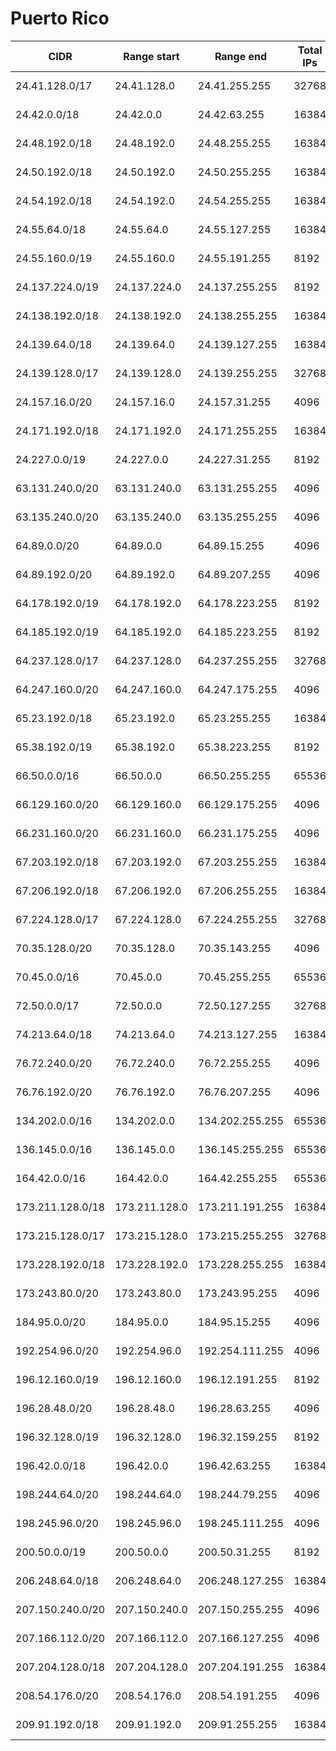 # Puerto Rico

CIDR               | Range start     | Range end       | Total IPs  | Assign date | Owner
------------------ | --------------- | --------------- | ---------- | ----------- | -----
24.41.128.0/17     | 24.41.128.0     | 24.41.255.255   | 32768      | 2011-02-02  | 
24.42.0.0/18       | 24.42.0.0       | 24.42.63.255    | 16384      | 2008-05-02  | 
24.48.192.0/18     | 24.48.192.0     | 24.48.255.255   | 16384      | 2010-01-22  | 
24.50.192.0/18     | 24.50.192.0     | 24.50.255.255   | 16384      | 2010-05-10  | 
24.54.192.0/18     | 24.54.192.0     | 24.54.255.255   | 16384      | 2009-01-07  | 
24.55.64.0/18      | 24.55.64.0      | 24.55.127.255   | 16384      | 2009-04-16  | 
24.55.160.0/19     | 24.55.160.0     | 24.55.191.255   | 8192       | 2008-11-12  | 
24.137.224.0/19    | 24.137.224.0    | 24.137.255.255  | 8192       | 2012-03-05  | 
24.138.192.0/18    | 24.138.192.0    | 24.138.255.255  | 16384      | 2005-11-16  | 
24.139.64.0/18     | 24.139.64.0     | 24.139.127.255  | 16384      | 2007-08-08  | 
24.139.128.0/17    | 24.139.128.0    | 24.139.255.255  | 32768      | 2006-01-05  | 
24.157.16.0/20     | 24.157.16.0     | 24.157.31.255   | 4096       | 2012-01-10  | 
24.171.192.0/18    | 24.171.192.0    | 24.171.255.255  | 16384      | 2007-08-24  | 
24.227.0.0/19      | 24.227.0.0      | 24.227.31.255   | 8192       | 2009-09-14  | 
63.131.240.0/20    | 63.131.240.0    | 63.131.255.255  | 4096       | 2009-08-06  | 
63.135.240.0/20    | 63.135.240.0    | 63.135.255.255  | 4096       | 2007-08-10  | 
64.89.0.0/20       | 64.89.0.0       | 64.89.15.255    | 4096       | 2009-03-18  | 
64.89.192.0/20     | 64.89.192.0     | 64.89.207.255   | 4096       | 2010-10-14  | 
64.178.192.0/19    | 64.178.192.0    | 64.178.223.255  | 8192       | 2002-09-04  | 
64.185.192.0/19    | 64.185.192.0    | 64.185.223.255  | 8192       | 2001-08-28  | 
64.237.128.0/17    | 64.237.128.0    | 64.237.255.255  | 32768      | 2004-06-18  | 
64.247.160.0/20    | 64.247.160.0    | 64.247.175.255  | 4096       | 2006-08-08  | 
65.23.192.0/18     | 65.23.192.0     | 65.23.255.255   | 16384      | 2003-03-18  | 
65.38.192.0/19     | 65.38.192.0     | 65.38.223.255   | 8192       | 2002-06-10  | 
66.50.0.0/16       | 66.50.0.0       | 66.50.255.255   | 65536      | 2000-11-29  | 
66.129.160.0/20    | 66.129.160.0    | 66.129.175.255  | 4096       | 2003-01-02  | 
66.231.160.0/20    | 66.231.160.0    | 66.231.175.255  | 4096       | 2002-02-14  | 
67.203.192.0/18    | 67.203.192.0    | 67.203.255.255  | 16384      | 2007-10-08  | 
67.206.192.0/18    | 67.206.192.0    | 67.206.255.255  | 16384      | 2008-01-10  | 
67.224.128.0/17    | 67.224.128.0    | 67.224.255.255  | 32768      | 2007-10-30  | 
70.35.128.0/20     | 70.35.128.0     | 70.35.143.255   | 4096       | 2009-03-25  | 
70.45.0.0/16       | 70.45.0.0       | 70.45.255.255   | 65536      | 2005-11-30  | 
72.50.0.0/17       | 72.50.0.0       | 72.50.127.255   | 32768      | 2005-07-05  | 
74.213.64.0/18     | 74.213.64.0     | 74.213.127.255  | 16384      | 2006-12-13  | 
76.72.240.0/20     | 76.72.240.0     | 76.72.255.255   | 4096       | 2010-07-23  | 
76.76.192.0/20     | 76.76.192.0     | 76.76.207.255   | 4096       | 2007-05-04  | 
134.202.0.0/16     | 134.202.0.0     | 134.202.255.255 | 65536      | 1989-07-19  | 
136.145.0.0/16     | 136.145.0.0     | 136.145.255.255 | 65536      | 1989-08-29  | 
164.42.0.0/16      | 164.42.0.0      | 164.42.255.255  | 65536      | 1992-10-27  | 
173.211.128.0/18   | 173.211.128.0   | 173.211.191.255 | 16384      | 2009-10-06  | 
173.215.128.0/17   | 173.215.128.0   | 173.215.255.255 | 32768      | 2010-01-12  | 
173.228.192.0/18   | 173.228.192.0   | 173.228.255.255 | 16384      | 2011-02-09  | 
173.243.80.0/20    | 173.243.80.0    | 173.243.95.255  | 4096       | 2010-05-27  | 
184.95.0.0/20      | 184.95.0.0      | 184.95.15.255   | 4096       | 2010-05-12  | 
192.254.96.0/20    | 192.254.96.0    | 192.254.111.255 | 4096       | 2013-06-20  | 
196.12.160.0/19    | 196.12.160.0    | 196.12.191.255  | 8192       | 1998-08-27  | 
196.28.48.0/20     | 196.28.48.0     | 196.28.63.255   | 4096       | 1996-04-29  | 
196.32.128.0/19    | 196.32.128.0    | 196.32.159.255  | 8192       | 1998-07-21  | 
196.42.0.0/18      | 196.42.0.0      | 196.42.63.255   | 16384      | 1998-12-29  | 
198.244.64.0/20    | 198.244.64.0    | 198.244.79.255  | 4096       | 2013-02-06  | 
198.245.96.0/20    | 198.245.96.0    | 198.245.111.255 | 4096       | 2013-02-13  | 
200.50.0.0/19      | 200.50.0.0      | 200.50.31.255   | 8192       | 1999-04-07  | 
206.248.64.0/18    | 206.248.64.0    | 206.248.127.255 | 16384      | 2005-03-03  | 
207.150.240.0/20   | 207.150.240.0   | 207.150.255.255 | 4096       | 2005-03-02  | 
207.166.112.0/20   | 207.166.112.0   | 207.166.127.255 | 4096       | 2005-02-10  | 
207.204.128.0/18   | 207.204.128.0   | 207.204.191.255 | 16384      | 2009-05-12  | 
208.54.176.0/20    | 208.54.176.0    | 208.54.191.255  | 4096       | 2007-09-07  | 
209.91.192.0/18    | 209.91.192.0    | 209.91.255.255  | 16384      | 1997-07-09  | 
